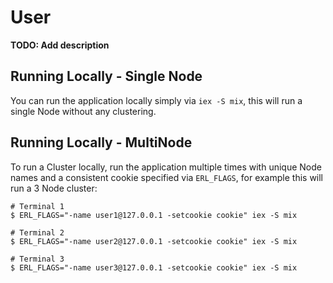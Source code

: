 # User

**TODO: Add description**

## Running Locally - Single Node

You can run the application locally simply via `iex -S mix`, this will run a single Node
without any clustering.

## Running Locally - MultiNode

To run a Cluster locally, run the application multiple times with unique Node names and a
consistent cookie specified via `ERL_FLAGS`, for example this will run a 3 Node cluster:

```
# Terminal 1
$ ERL_FLAGS="-name user1@127.0.0.1 -setcookie cookie" iex -S mix

# Terminal 2
$ ERL_FLAGS="-name user2@127.0.0.1 -setcookie cookie" iex -S mix

# Terminal 3
$ ERL_FLAGS="-name user3@127.0.0.1 -setcookie cookie" iex -S mix
```
